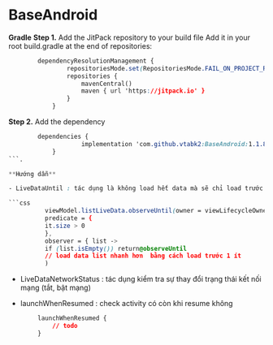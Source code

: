 # BaseAndroid

**Gradle**
**Step 1.** Add the JitPack repository to your build file
Add it in your root build.gradle at the end of repositories:
```css
        dependencyResolutionManagement {
                repositoriesMode.set(RepositoriesMode.FAIL_ON_PROJECT_REPOS)
                repositories {
                    mavenCentral()
                    maven { url 'https://jitpack.io' }
                }
            }
```
**Step 2.** Add the dependency
```css
        dependencies {
                    implementation 'com.github.vtabk2:BaseAndroid:1.1.8'
            }
```.

**Hướng dẫn**

- LiveDataUntil : tác dụng là không load hết data mà sẽ chỉ load trước 1 phần để hiển thị nhanh hơn

```css
          viewModel.listLiveData.observeUntil(owner = viewLifecycleOwner,
          predicate = {
          it.size > 0
          },
          observer = { list ->
          if (list.isEmpty()) return@observeUntil
          // load data list nhanh hơn  bằng cách load trước 1 ít
          )
```
- LiveDataNetworkStatus : tác dụng kiểm tra sự thay đổi trạng thái kết nối mạng (tắt, bật mạng)

- launchWhenResumed : check activity có còn khi resume không
```css
        launchWhenResumed {
            // todo
        }
```